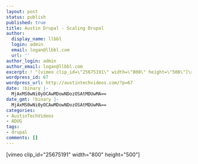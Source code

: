 ```yaml
---
layout: post
status: publish
published: true
title: Austin Drupal - Scaling Drupal
author:
  display_name: llbbl
  login: admin
  email: logan@llbbl.com
  url: ''
author_login: admin
author_email: logan@llbbl.com
excerpt: ! "[vimeo clip_id=\"25675191\" width=\"800\" height=\"500\"]\r\n\r\n&nbsp;\r\n\r\n"
wordpress_id: 67
wordpress_url: http://austintechvideos.com/?p=67
date: !binary |-
  MjAxMS0wNi0yOCAwMDowNDozOSAtMDUwMA==
date_gmt: !binary |-
  MjAxMS0wNi0yOCAwMDowNDozOSAtMDUwMA==
categories:
- AustinTechVideos
- ADUG
tags:
- drupal
comments: []
---
```

<p>[vimeo clip_id="25675191" width="800" height="500"]</p>
<p>&nbsp;</p>
<p><a id="more"></a><a id="more-67"></a></p>
<p>&nbsp;</p>
